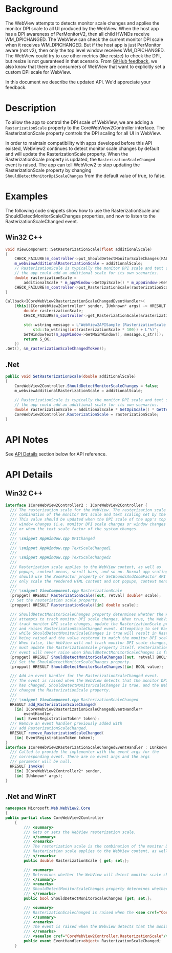 # Background
The WebView attempts to detects monitor scale changes and applies the monitor DPI scale to all UI produced by the WebView.
When the host app has a DPI awareness of PerMonitorV2, then all child HWNDs receive WM_DPICHANGED.
The WebView can check the current monitor DPI scale when it receives WM_DPICHANGED.
But if the host app is just PerMonitor aware (not v2), then only the top level window receives WM_DPICHANGED.
The WebView could try to use other metrics (like resize) to check the DPI, but resize is not guaranteed in that scenario.
From [GitHub feedback](https://github.com/MicrosoftEdge/WebView2Feedback/issues/65),
we also know that there are consumers of WebView that want to explicitly set a custom DPI scale for WebView.

In this document we describe the updated API. We'd appreciate your feedback.


# Description
To allow the app to control the DPI scale of WebView, we are adding a `RasterizationScale` property to the CoreWebView2Controller interface.
The RasterizationScale property controls the DPI scaling for all UI in WebView.

In order to maintain compatibility with apps developed before this API existed,
WebView2 continues to detect monitor scale changes by default and will update the RasterizationScale property.
When the RasterizationScale property is updated, the `RasterizationScaleChanged` event is raised.
The app can tell WebView2 to stop updating the RasterizationScale property by changing
`ShouldDetectMonitorDpiScaleChanges` from the default value of true, to false.

# Examples
The following code snippets show how to use the RasterizationScale and ShouldDetectMonitorScaleChanges properties,
and now to listen to the RasterizationScaleChanged event.
## Win32 C++
```cpp
void ViewComponent::SetRasterizationScale(float additionalScale)
{
    CHECK_FAILURE(m_controller->put_ShouldDetectMonitorScaleChanges(FALSE));
    m_webviewAdditionalRasterizationScale = additionalScale;
    // RasterizationScale is typically the monitor DPI scale and text scaling, but
    // the app could add an additional scale for its own scenarios.
    double rasterizationScale =
        additionalScale * m_appWindow->GetDpiScale() * m_appWindow->GetTextScale();
    CHECK_FAILURE(m_controller->put_RasterizationScale(rasterizationScale));
}

Callback<ICoreWebView2RasterizationScaleChangedEventHandler>(
    [this](ICoreWebView2Controller* sender, IUnknown* args) -> HRESULT {
        double rasterizationScale;
        CHECK_FAILURE(m_controller->get_RasterizationScale(&rasterizationScale));

        std::wstring message = L"WebView2APISample (RasterizationScale: " +
            std::to_wstring(int(rasterizationScale * 100)) + L"%)";
        SetWindowText(m_appWindow->GetMainWindow(), message.c_str());
        return S_OK;
    })
.Get(), &m_rasterizationScaleChangedToken));
```
## .Net
```c#
public void SetRasterizationScale(double additionalScale)
{
    CoreWebView2Controller.ShouldDetectMonitorScaleChanges = false;
    m_webviewAdditionalRasterizationScale = additionalScale;
    
    // RasterizationScale is typically the monitor DPI scale and text scaling, but
    // the app could add an additional scale for its own scenarios.
    double rasterizationScale = additionalScale * GetDpiScale() * GetTextScale();
    CoreWebView2Controller.RasterizationScale = rasterizationScale;
}
```


# API Notes
See [API Details](#api-details) section below for API reference.

# API Details
## Win32 C++
```c#
interface ICoreWebView2Controller2 : ICoreWebView2Controller {
  /// The rasterization scale for the WebView. The rasterization scale is the
  /// combination of the monitor DPI scale and text scaling set by the user.
  /// This value should be updated when the DPI scale of the app's top level
  /// window changes (i.e. monitor DPI scale changes or window changes monitor)
  /// or when the text scale factor of the system changes.
  ///
  /// \snippet AppWindow.cpp DPIChanged
  ///
  /// \snippet AppWindow.cpp TextScaleChanged1
  ///
  /// \snippet AppWindow.cpp TextScaleChanged2
  ///
  /// Rasterization scale applies to the WebView content, as well as
  /// popups, context menus, scroll bars, and so on. Normal app scaling scenarios
  /// should use the ZoomFactor property or SetBoundsAndZoomFactor API which
  /// only scale the rendered HTML content and not popups, context menus, scroll bars and so on.
  ///
  /// \snippet ViewComponent.cpp RasterizationScale
  [propget] HRESULT RasterizationScale([out, retval] double* scale);
  // Set the rasteriation scale property.
  [propput] HRESULT RasterizationScale([in] double scale);

  /// ShouldDetectMonitorScaleChanges property determines whether the WebView
  /// attempts to track monitor DPI scale changes. When true, the WebView will
  /// track monitor DPI scale changes, update the RasterizationScale property,
  /// and raises RasterizationScaleChanged event. Attempting to set RasterizationScale
  /// while ShouldDetectMonitorScaleChanges is true will result in RasterizationScaleChanged
  /// being raised and the value restored to match the monitor DPI scale.
  /// When false, the WebView will not track monitor DPI scale changes, and the app
  /// must update the RasterizationScale property itself. RasterizationScaleChanged
  /// event will never raise when ShouldDetectMonitorScaleChanges is false.
  [propget] HRESULT ShouldDetectMonitorScaleChanges([out, retval] BOOL* value);
  /// Set the ShouldDetectMonitorScaleChanges property.
  [propput] HRESULT ShouldDetectMonitorScaleChanges([in] BOOL value);

  /// Add an event handler for the RasterizationScaleChanged event.
  /// The event is raised when the WebView detects that the monitor DPI scale
  /// has changed, ShouldDetectMonitorScaleChanges is true, and the WebView has
  /// changed the RasterizationScale property.
  ///
  /// \snippet ViewComponent.cpp RasterizationScaleChanged
  HRESULT add_RasterizationScaleChanged(
    [in] ICoreWebView2RasterizationScaleChangedEventHandler*
        eventHandler,
    [out] EventRegistrationToken* token);
  /// Remove an event handler previously added with
  /// add_RasterizationScaleChanged.
  HRESULT remove_RasterizationScaleChanged(
    [in] EventRegistrationToken token);
}
interface ICoreWebView2RasterizationScaleChangedEventHandler : IUnknown {
  /// Called to provide the implementer with the event args for the
  /// corresponding event. There are no event args and the args
  /// parameter will be null.
  HRESULT Invoke(
    [in] ICoreWebView2Controller2* sender,
    [in] IUnknown* args);
}
```
## .Net and WinRT
```c#
namespace Microsoft.Web.WebView2.Core
{
public partial class CoreWebView2Controller
    {
        /// <summary>
        /// Gets or sets the WebView rasterization scale.
        /// </summary>
        /// <remarks>
        /// The rasterization scale is the combination of the monitor DPI scale and text scaling set by the user. This value shoud be updated when the DPI scale of the app's top level window changes (i.e. monitor DPI scale changes or the window changes monitor) or when the text scale factor of the system changes.
        /// Rasterization scale applies to the WebView content, as well as popups, context menus, scroll bars, and so on. Normal app scaling scenarios should use the <see cref="CoreWebView2.ZoomFactor"/> property or <see cref="CoreWebView2.SetBoundsAndZoomFactor"/> method.
        /// </remarks>
        public double RasterizationScale { get; set;};

        /// <summary>
        /// Determines whether the WebView will detect monitor scale changes.
        /// </summary>
        /// <remarks>
        /// ShouldDetectMonitorScaleChanges property determines whether the WebView attempts to track monitor DPI scale schanges. When true, the WebView will track monitor DPI scale changes, update the <see cref="CoreWebView2.RasterizationScale"/> property, and raise <see cref="CoreWebView2.RasterizationScaleChanged"/> event. When false, the WebView will not track monitor DPI scale changes, and the app must update the <see cref="CoreWebView2.RasterizationScale"/> property itself. <see cref="CoreWebView2.RasterizationScaleChanged"/> event will never be raised when ShouldDetectMonitorScaleChanges is false.
        /// </remarks>
        public bool ShouldDetectMonitorScaleChanges {get; set;};

        /// <summary>
        /// RasterizationScalechanged is raised when the <see cref="CoreWebView2Controller.RasterizationScale"/> property changes.
        /// </summary>
        /// <remarks>
        /// The event is raised when the Webview detects that the monitor DPI scale has changed, <see cref="CoreWebView2Controller.ShouldDetectMonitorScaleChanges"/> is true, and the Webview has changed the <see cref="CoreWebView2Controller.RasterizationScale"/> property.
        /// </remarks>
        /// <seealso cref="CoreWebView2Controller.RasterizationScale"/>
        public event EventHandler<object> RasterizationScaleChanged;
    }
```
